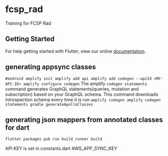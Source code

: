 # fcsp_rad

Training for FCSP Rad

## Getting Started

For help getting started with Flutter, view our online
[documentation](https://flutter.io/).


## generating appsync classes
`
#android
amplify init
amplify add api
amplify add codegen --apiId <MY-API-ID>
amplify configure codegen
`
The amplify `codegen statements` command generates GraphQL statements(queries, mutation and subscription) based on your GraphQL schema. This command downloads introspection schema every time it is run
`
amplify codegen
amplify codegen statements
gradle generateApolloClasses
`

## generating json mappers from annotated classes for dart
`flutter packages pub run build_runner build`

API KEY is set in constants.dart
AWS_APP_SYNC_KEY
